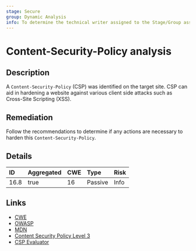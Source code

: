 ```yaml
---
stage: Secure
group: Dynamic Analysis
info: To determine the technical writer assigned to the Stage/Group associated with this page, see https://about.gitlab.com/handbook/engineering/ux/technical-writing/#assignments
---
```


# Content-Security-Policy analysis

## Description

A `Content-Security-Policy` (CSP) was identified on the target site. CSP can aid in hardening
a website against various client side attacks such as Cross-Site Scripting (XSS).

## Remediation

Follow the recommendations to determine if any actions are necessary to harden this `Content-Security-Policy`.

## Details

| ID | Aggregated | CWE | Type | Risk |
|:---|:--------|:--------|:--------|:--------|
| 16.8 | true | 16 | Passive | Info |

## Links

- [CWE](https://cwe.mitre.org/data/definitions/16.html)
- [OWASP](https://cheatsheetseries.owasp.org/cheatsheets/Content_Security_Policy_Cheat_Sheet.html)
- [MDN](https://developer.mozilla.org/en-US/docs/Web/HTTP/CSP)
- [Content Security Policy Level 3](https://www.w3.org/TR/CSP3/)
- [CSP Evaluator](https://csp-evaluator.withgoogle.com/)
